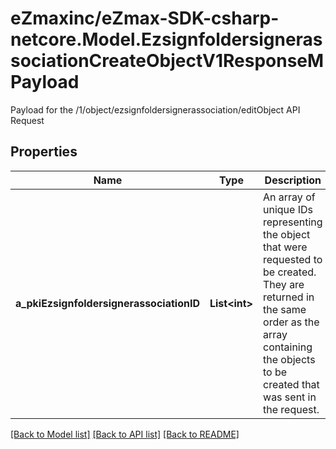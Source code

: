 # eZmaxinc/eZmax-SDK-csharp-netcore.Model.EzsignfoldersignerassociationCreateObjectV1ResponseMPayload
Payload for the /1/object/ezsignfoldersignerassociation/editObject API Request
## Properties

Name | Type | Description | Notes
------------ | ------------- | ------------- | -------------
**a_pkiEzsignfoldersignerassociationID** | **List&lt;int&gt;** | An array of unique IDs representing the object that were requested to be created.  They are returned in the same order as the array containing the objects to be created that was sent in the request. | 

[[Back to Model list]](../README.md#documentation-for-models) [[Back to API list]](../README.md#documentation-for-api-endpoints) [[Back to README]](../README.md)

